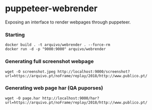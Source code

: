 # puppeteer-webrender

Exposing an interface to render webpages through puppeteer.

### Starting

```
docker build . -t arquivo/webrender . --force-rm
docker run -d -p "9000:9000" arquivo/webrender
```

### Generating full screenshot webpage
```
wget -O screenshot.jpeg http://localhost:9000/screenshot?url=https://arquivo.pt/noFrame/replay/2018/http://www.publico.pt/
```
### Generating web page har (QA puporses)
```
wget -O page.har http://localhost:9000/har?url=https://arquivo.pt/noFrame/replay/2018/http://www.publico.pt/
```
 
